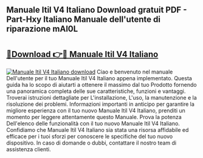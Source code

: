## Manuale Itil V4 Italiano Download gratuit PDF - Part-Hxy Italiano Manuale dell'utente di riparazione mAl0L

# <h2><a href="http://df9c049.blite.top/?on=Manuale+Itil+V4+Italiano">🔗Download 👉🔴 Manuale Itil V4 Italiano</a></h2>

[![Manuale Itil V4 Italiano download](https://i.imgur.com/lujVjoI.png)](http://df9c049.blite.top/?on=Manuale+Itil+V4+Italiano)
Ciao e benvenuto nel manuale Dell'utente per il tuo Manuale Itil V4 Italiano appena implementato. Questa guida ha lo scopo di aiutarti a ottenere il massimo dal tuo Prodotto fornendo una panoramica completa delle sue caratteristiche, funzioni e vantaggi. Troverai istruzioni dettagliate per L'installazione, L'uso, la manutenzione e la risoluzione dei problemi. Informazioni importanti in anticipo per garantire la migliore esperienza con il tuo nuovo Manuale Itil V4 Italiano, prenditi un momento per leggere attentamente questo Manuale. Prova la potenza Dell'elenco delle funzionalità con il tuo nuovo Manuale Itil V4 Italiano. Confidiamo che Manuale Itil V4 Italiano sia stata una risorsa affidabile ed efficace per i tuoi sforzi per conoscere le specifiche del tuo nuovo dispositivo. In caso di domande o dubbi, contattare il nostro team di assistenza clienti.
